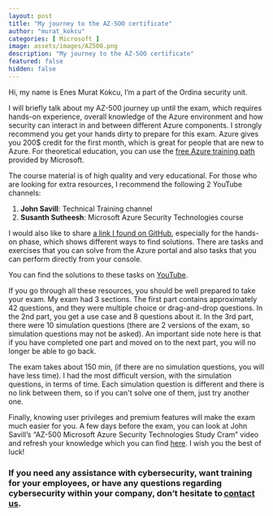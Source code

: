 ```yaml
---
layout: post
title: "My journey to the AZ-5OO certificate"
author: "murat_kokcu"
categories: [ Microsoft ]
image: assets/images/AZ500.png
description: "My journey to the AZ-5OO certificate"
featured: false
hidden: false
---
```



Hi, my name is Enes Murat Kokcu, I’m a part of the Ordina security unit.

I will briefly talk about my AZ-500 journey up until the exam, which requires hands-on experience, overall knowledge of the Azure environment and how security can interact in and between different Azure components. I strongly recommend you get your hands dirty to prepare for this exam. Azure gives you 200$ credit for the first month, which is great for people that are new to Azure. For theoretical education, you can use the [free Azure training path](https://learn.microsoft.com/en-us/certifications/azure-security-engineer/) provided by Microsoft.

The course material is of high quality and very educational. For those who are looking for extra resources, I recommend the following 2 YouTube channels:

  1. **John Savill**: Technical Training channel
  2. **Susanth Sutheesh**: Microsoft Azure Security Technologies course


I would also like to share [a link I found on GitHub](https://github.com/MicrosoftLearning/AZ500-AzureSecurityTechnologies/tree/master/Instructions/Labs), especially for the hands-on phase, which shows different ways to find solutions. There are tasks and exercises that you can solve from the Azure portal and also tasks that you can perform directly from your console.

You can find the solutions to these tasks on [YouTube](https://www.youtube.com/watch?v=XTX9cU4whKI&list=PL0tdq6BH7heDn1E1ABeVUaqPKjjec2Pak).

If you go through all these resources, you should be well prepared to take your exam. My exam had 3 sections. The first part contains approximately 42 questions, and they were multiple choice or drag-and-drop questions. In the 2nd part, you get a use case and 8 questions about it. In the 3rd part, there were 10 simulation questions (there are 2 versions of the exam, so simulation questions may not be asked). An important side note here is that if you have completed one part and moved on to the next part, you will no longer be able to go back.

The exam takes about 150 min, (if there are no simulation questions, you will have less time). I had the most difficult version, with the simulation questions, in terms of time. Each simulation question is different and there is no link between them, so if you can't solve one of them, just try another one.

Finally, knowing user privileges and premium features will make the exam much easier for you. A few days before the exam, you can look at John Savill’s “AZ-500 Microsoft Azure Security Technologies Study Cram” video and refresh your knowledge which you can find [here](https://www.youtube.com/watch?v=6vISzj-z8k4). I wish you the best of luck! 

### If you need any assistance with cybersecurity, want training for your employees, or have any questions regarding cybersecurity within your company, don’t hesitate to [contact us](https://www.ordina.be/diensten/security-and-privacy/).